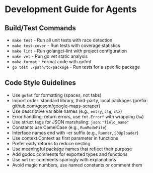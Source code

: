 # Development Guide for Agents

## Build/Test Commands
- `make test` - Run all unit tests with race detection
- `make test-cover` - Run tests with coverage statistics  
- `make lint` - Run golangci-lint with project configuration
- `make vet` - Run go vet static analysis
- `make format` - Format code with gofmt
- `go test ./path/to/package` - Run tests for a specific package

## Code Style Guidelines
- Use `gofmt` for formatting (spaces, not tabs)
- Import order: standard library, third-party, local packages (prefix: github.com/gosom/google-maps-scraper)
- Use descriptive variable names (e.g., `entry`, `cfg`, `ctx`)
- Error handling: return errors, use `fmt.Errorf` with wrapping (`%w`)
- Use struct tags for JSON marshaling: `json:"field_name"`
- Constants use CamelCase (e.g., `RunModeFile`)
- Interface names end with -er suffix (e.g., `Runner`, `S3Uploader`)
- Use context.Context as first parameter in functions
- Prefer early returns to reduce nesting
- Use meaningful package names that reflect their purpose
- Add godoc comments for exported types and functions
- Use `nolint` comments sparingly with explanations
- Avoid magic numbers, use named constants or comment them